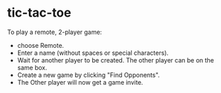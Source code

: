 tic-tac-toe
===========

To play a remote, 2-player game:
- choose Remote.
- Enter a name (without spaces or special characters).
- Wait for another player to be created. The other player can be on the same box.
- Create a new game by clicking "Find Opponents".
- The Other player will now get a game invite.
